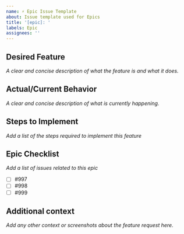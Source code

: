 ```yaml
---
name: ⚡️ Epic Issue Template
about: Issue template used for Epics
title: '[epic]: '
labels: Epic
assignees: ''
---
```


## Desired Feature

_A clear and concise description of what the feature is and what it does._

## Actual/Current Behavior

_A clear and concise description of what is currently happening._

## Steps to Implement

_Add a list of the steps required to implement this feature_

## Epic Checklist

_Add a list of issues related to this epic_

- [ ] #997
- [ ] #998
- [ ] #999

## Additional context

_Add any other context or screenshots about the feature request here._
